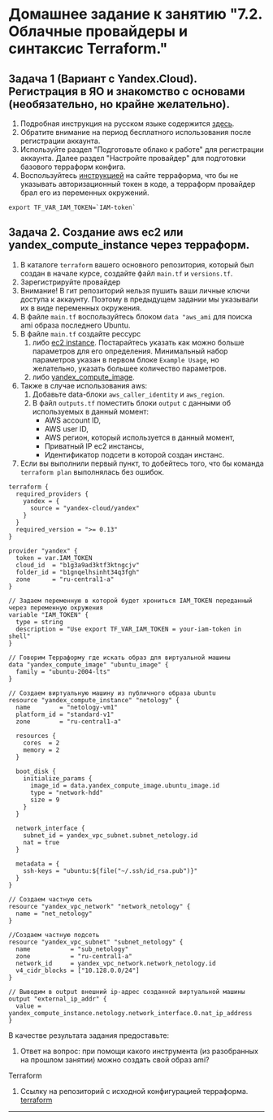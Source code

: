 # Домашнее задание к занятию "7.2. Облачные провайдеры и синтаксис Terraform."


## Задача 1 (Вариант с Yandex.Cloud). Регистрация в ЯО и знакомство с основами (необязательно, но крайне желательно).

1. Подробная инструкция на русском языке содержится [здесь](https://cloud.yandex.ru/docs/solutions/infrastructure-management/terraform-quickstart).
2. Обратите внимание на период бесплатного использования после регистрации аккаунта. 
3. Используйте раздел "Подготовьте облако к работе" для регистрации аккаунта. Далее раздел "Настройте провайдер" для подготовки
базового терраформ конфига.
4. Воспользуйтесь [инструкцией](https://registry.terraform.io/providers/yandex-cloud/yandex/latest/docs) на сайте терраформа, что бы 
не указывать авторизационный токен в коде, а терраформ провайдер брал его из переменных окружений.
```
export TF_VAR_IAM_TOKEN=`IAM-token`
```

## Задача 2. Создание aws ec2 или yandex_compute_instance через терраформ. 

1. В каталоге `terraform` вашего основного репозитория, который был создан в начале курсе, создайте файл `main.tf` и `versions.tf`.
2. Зарегистрируйте провайдер 
3. Внимание! В гит репозиторий нельзя пушить ваши личные ключи доступа к аккаунту. Поэтому в предыдущем задании мы указывали
их в виде переменных окружения. 
4. В файле `main.tf` воспользуйтесь блоком `data "aws_ami` для поиска ami образа последнего Ubuntu.  
5. В файле `main.tf` создайте рессурс 
   1. либо [ec2 instance](https://registry.terraform.io/providers/hashicorp/aws/latest/docs/resources/instance).
   Постарайтесь указать как можно больше параметров для его определения. Минимальный набор параметров указан в первом блоке 
   `Example Usage`, но желательно, указать большее количество параметров.
   2. либо [yandex_compute_image](https://registry.terraform.io/providers/yandex-cloud/yandex/latest/docs/resources/compute_image).
6. Также в случае использования aws:
   1. Добавьте data-блоки `aws_caller_identity` и `aws_region`.
   2. В файл `outputs.tf` поместить блоки `output` с данными об используемых в данный момент: 
       * AWS account ID,
       * AWS user ID,
       * AWS регион, который используется в данный момент, 
       * Приватный IP ec2 инстансы,
       * Идентификатор подсети в которой создан инстанс.  
7. Если вы выполнили первый пункт, то добейтесь того, что бы команда `terraform plan` выполнялась без ошибок. 

```hcl
terraform {
  required_providers {
    yandex = {
      source = "yandex-cloud/yandex"
    }
  }
  required_version = ">= 0.13"
}

provider "yandex" {
  token = var.IAM_TOKEN
  cloud_id  = "b1g3a9ad3ktf3ktngcjv"
  folder_id = "b1gnqelhsinht34q3fgh"
  zone      = "ru-central1-a"
}

// Задаем переменную в которой будет хрониться IAM_TOKEN переданный через переменную окружения
variable "IAM_TOKEN" {
  type = string
  description = "Use export TF_VAR_IAM_TOKEN = your-iam-token in shell"
}

// Говорим Терраформу где искать образ для виртуальной машины
data "yandex_compute_image" "ubuntu_image" {
  family = "ubuntu-2004-lts"
}

// Создаем виртуальную машину из публичного образа ubuntu
resource "yandex_compute_instance" "netology" {
  name        = "netology-vm1"
  platform_id = "standard-v1"
  zone        = "ru-central1-a"

  resources {
    cores  = 2
    memory = 2
  }

  boot_disk {
    initialize_params {
      image_id = data.yandex_compute_image.ubuntu_image.id
      type = "network-hdd"
      size = 9
    }
  }

  network_interface {
    subnet_id = yandex_vpc_subnet.subnet_netology.id
    nat = true
  }

  metadata = {
    ssh-keys = "ubuntu:${file("~/.ssh/id_rsa.pub")}"
  }
}

// Создаем частную сеть
resource "yandex_vpc_network" "network_netology" {
  name = "net_netology"
}

//Создаем частную подсеть
resource "yandex_vpc_subnet" "subnet_netology" {
  name           = "sub_netology"
  zone           = "ru-central1-a"
  network_id     = yandex_vpc_network.network_netology.id
  v4_cidr_blocks = ["10.128.0.0/24"]
}

// Выводим в output внешний ip-адрес созданной виртуальной машины
output "external_ip_addr" {
  value = yandex_compute_instance.netology.network_interface.0.nat_ip_address
}
```

В качестве результата задания предоставьте:
1. Ответ на вопрос: при помощи какого инструмента (из разобранных на прошлом занятии) можно создать свой образ ami?

Terraform

1. Ссылку на репозиторий с исходной конфигурацией терраформа.  
 [terraform](./terraform/)
---

